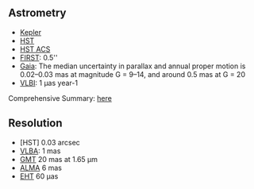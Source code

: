 ## Astrometry
* [Kepler](https://ui.adsabs.harvard.edu/abs/2010AAS...21530505M/abstract)
* [HST](https://hst-docs.stsci.edu/drizzpac/chapter-4-astrometric-information-in-the-header/4-5-absolute-astrometry)
* [HST ACS](https://hst-docs.stsci.edu/acsdhb/chapter-5-acs-data-analysis/5-2-astrometry)
* [FIRST](http://sundog.stsci.edu/first/catalog_paper/node5.html): 0.5''
* [Gaia](https://www.aanda.org/articles/aa/full_html/2021/05/aa39709-20/aa39709-20.html): The median uncertainty in parallax and annual proper motion is 0.02–0.03 mas at magnitude G = 9–14, and around 0.5 mas at G = 20
* [VLBI](https://gea.esac.esa.int/archive/documentation/GDR2/Catalogue_consolidation/chap_cu9val_cu9val/sec_cu9val_944/ssec_cu9val_944_wp944astrometry.html): 1 µas year-1

Comprehensive Summary: [here](https://gea.esac.esa.int/archive/documentation/GDR2/Catalogue_consolidation/chap_cu9val_cu9val/sec_cu9val_944/ssec_cu9val_944_wp944astrometry.html)




## Resolution
* [HST] 0.03 arcsec
* [VLBA](https://www.google.com/url?sa=t&rct=j&q=&esrc=s&source=web&cd=&cad=rja&uact=8&ved=2ahUKEwjioMPCpaX7AhX2SmwGHeeZADkQFnoECBMQAw&url=https%3A%2F%2Fpublic-prod.cv.nrao.edu%2Fask%2Fwhich-telescope-better-higher-resolution-hubble-or-vlba%2F&usg=AOvVaw3W1xym0Bhk_n1hZBdKgfKY): 1 mas
* [GMT](https://giantmagellan.org/wp-content/uploads/2022/04/GMT-DOC-03213_Science-Requirements-Rev.-D.pdf) 20 mas at 1.65 µm
* [ALMA](https://www.google.com/url?sa=t&rct=j&q=&esrc=s&source=web&cd=&cad=rja&uact=8&ved=2ahUKEwi-lczIpaX7AhWjSGwGHYZrA0sQFnoECBcQAQ&url=https%3A%2F%2Fpublic.nrao.edu%2Ftelescopes%2Falma%2F&usg=AOvVaw1QpXR2SJj3oRTO_VL4The9) 6 mas
* [EHT](https://www.google.com/url?sa=t&rct=j&q=&esrc=s&source=web&cd=&cad=rja&uact=8&ved=2ahUKEwjf0ZripaX7AhUYTmwGHdAwClQQFnoECA4QAw&url=https%3A%2F%2Feventhorizontelescope.org%2Ftechnology&usg=AOvVaw1jpM-Loe4TrivFthZUKwOq) 60 µas
